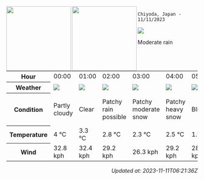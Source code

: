 <div><img align="left" height="170px" src="https://github-readme-stats.vercel.app/api?username=ryota-murakami&show_icons=true&theme=gotham" /><img align="left" height="170px" src="https://github-readme-stats.vercel.app/api/top-langs/?username=ryota-murakami&theme=gotham&layout=compact" /></div>



`Chiyoda, Japan - 11/11/2023`

<img src="https://cdn.weatherapi.com/weather/64x64/day/302.png"/>

Moderate rain


<table>
    <tr>
        <th>Hour</th>
        <td>00:00</td><td>01:00</td><td>02:00</td><td>03:00</td><td>04:00</td><td>05:00</td><td>06:00</td><td>07:00</td><td>08:00</td><td>09:00</td><td>10:00</td><td>11:00</td><td>12:00</td><td>13:00</td><td>14:00</td><td>15:00</td><td>16:00</td><td>17:00</td><td>18:00</td><td>19:00</td><td>20:00</td><td>21:00</td><td>22:00</td><td>23:00</td>
    </tr>
    <tr>
        <th>Weather</th>
        <td><img src="https://cdn.weatherapi.com/weather/64x64/night/116.png"></img></td><td><img src="https://cdn.weatherapi.com/weather/64x64/night/113.png"></img></td><td><img src="https://cdn.weatherapi.com/weather/64x64/night/176.png"></img></td><td><img src="https://cdn.weatherapi.com/weather/64x64/night/329.png"></img></td><td><img src="https://cdn.weatherapi.com/weather/64x64/night/335.png"></img></td><td><img src="https://cdn.weatherapi.com/weather/64x64/night/230.png"></img></td><td><img src="https://cdn.weatherapi.com/weather/64x64/night/335.png"></img></td><td><img src="https://cdn.weatherapi.com/weather/64x64/day/113.png"></img></td><td><img src="https://cdn.weatherapi.com/weather/64x64/day/113.png"></img></td><td><img src="https://cdn.weatherapi.com/weather/64x64/day/113.png"></img></td><td><img src="https://cdn.weatherapi.com/weather/64x64/day/113.png"></img></td><td><img src="https://cdn.weatherapi.com/weather/64x64/day/122.png"></img></td><td><img src="https://cdn.weatherapi.com/weather/64x64/day/230.png"></img></td><td><img src="https://cdn.weatherapi.com/weather/64x64/day/230.png"></img></td><td><img src="https://cdn.weatherapi.com/weather/64x64/day/230.png"></img></td><td><img src="https://cdn.weatherapi.com/weather/64x64/day/326.png"></img></td><td><img src="https://cdn.weatherapi.com/weather/64x64/day/230.png"></img></td><td><img src="https://cdn.weatherapi.com/weather/64x64/night/230.png"></img></td><td><img src="https://cdn.weatherapi.com/weather/64x64/night/371.png"></img></td><td><img src="https://cdn.weatherapi.com/weather/64x64/night/371.png"></img></td><td><img src="https://cdn.weatherapi.com/weather/64x64/night/371.png"></img></td><td><img src="https://cdn.weatherapi.com/weather/64x64/night/371.png"></img></td><td><img src="https://cdn.weatherapi.com/weather/64x64/night/368.png"></img></td><td><img src="https://cdn.weatherapi.com/weather/64x64/night/368.png"></img></td>
    </tr>
    <tr>
        <th>Condition</th>
        <td width="200px">Partly cloudy</td><td width="200px">Clear</td><td width="200px">Patchy rain possible</td><td width="200px">Patchy moderate snow</td><td width="200px">Patchy heavy snow</td><td width="200px">Blizzard</td><td width="200px">Patchy heavy snow</td><td width="200px">Sunny</td><td width="200px">Sunny</td><td width="200px">Sunny</td><td width="200px">Sunny</td><td width="200px">Overcast</td><td width="200px">Blizzard</td><td width="200px">Blizzard</td><td width="200px">Blizzard</td><td width="200px">Light snow</td><td width="200px">Blizzard</td><td width="200px">Blizzard</td><td width="200px">Moderate or heavy snow showers</td><td width="200px">Moderate or heavy snow showers</td><td width="200px">Moderate or heavy snow showers</td><td width="200px">Moderate or heavy snow showers</td><td width="200px">Light snow showers</td><td width="200px">Light snow showers</td>
    </tr>
    <tr>
        <th>Temperature</th>
        <td>4 °C</td><td>3.3 °C</td><td>2.8 °C</td><td>2.3 °C</td><td>2.5 °C</td><td>1.9 °C</td><td>1.8 °C</td><td>1.3 °C</td><td>1.5 °C</td><td>2.2 °C</td><td>3 °C</td><td>3.5 °C</td><td>3 °C</td><td>1.7 °C</td><td>2.6 °C</td><td>1 °C</td><td>1.3 °C</td><td>1.8 °C</td><td>2.1 °C</td><td>1.2 °C</td><td>0.7 °C</td><td>0.7 °C</td><td>-0 °C</td><td>-0.6 °C</td>
    </tr>
    <tr>
        <th>Wind</th>
        <td>32.8 kph</td><td>32.4 kph</td><td>29.2 kph</td><td>26.3 kph</td><td>29.2 kph</td><td>28.1 kph</td><td>30.6 kph</td><td>34.9 kph</td><td>38.5 kph</td><td>36 kph</td><td>36.7 kph</td><td>42.8 kph</td><td>51.8 kph</td><td>44.6 kph</td><td>35.6 kph</td><td>31 kph</td><td>29.2 kph</td><td>28.8 kph</td><td>24.8 kph</td><td>20.9 kph</td><td>18.4 kph</td><td>18.7 kph</td><td>14.4 kph</td><td>12.6 kph</td>
    </tr>
</table>


<div align="right">

*Updated at: 2023-11-11T06:21:36Z*

</div>

